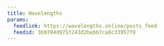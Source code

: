 ```yaml
---
title: Wavelengths
params:
  feedlink: https://wavelengths.online/posts_feed
  feedid: 3b9704d975f243d2bebb7ca8c33957f0
---
```

